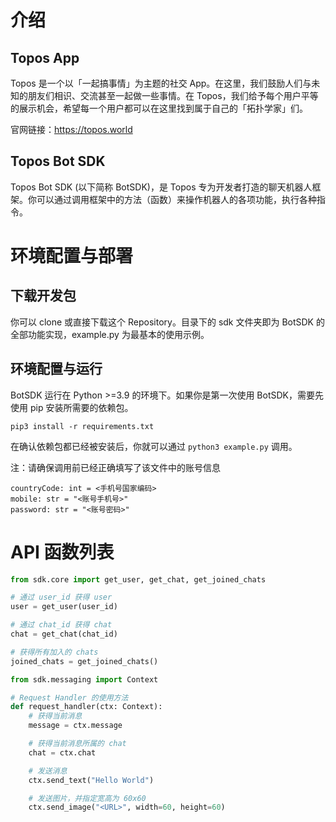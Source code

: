 # 介绍
## Topos App

Topos 是一个以「一起搞事情」为主题的社交 App。在这里，我们鼓励人们与未知的朋友们相识、交流甚至一起做一些事情。在 Topos，我们给予每个用户平等的展示机会，希望每一个用户都可以在这里找到属于自己的「拓扑学家」们。

官网链接：https://topos.world

## Topos Bot SDK

Topos Bot SDK (以下简称 BotSDK)，是 Topos 专为开发者打造的聊天机器人框架。你可以通过调用框架中的方法（函数）来操作机器人的各项功能，执行各种指令。

# 环境配置与部署
## 下载开发包

你可以 clone 或直接下载这个 Repository。目录下的 sdk 文件夹即为 BotSDK 的全部功能实现，example.py 为最基本的使用示例。

## 环境配置与运行

BotSDK 运行在 Python >=3.9 的环境下。如果你是第一次使用 BotSDK，需要先使用 pip 安装所需要的依赖包。

```
pip3 install -r requirements.txt
```

在确认依赖包都已经被安装后，你就可以通过 ```python3 example.py``` 调用。

注：请确保调用前已经正确填写了该文件中的账号信息

```
countryCode: int = <手机号国家编码>
mobile: str = "<账号手机号>"
password: str = "<账号密码>"
```

# API 函数列表
```python
from sdk.core import get_user, get_chat, get_joined_chats

# 通过 user_id 获得 user
user = get_user(user_id)

# 通过 chat_id 获得 chat
chat = get_chat(chat_id)

# 获得所有加入的 chats
joined_chats = get_joined_chats()
```

```python
from sdk.messaging import Context

# Request Handler 的使用方法
def request_handler(ctx: Context):
    # 获得当前消息
    message = ctx.message

    # 获得当前消息所属的 chat
    chat = ctx.chat

    # 发送消息
    ctx.send_text("Hello World")

    # 发送图片，并指定宽高为 60x60
    ctx.send_image("<URL>", width=60, height=60)
```